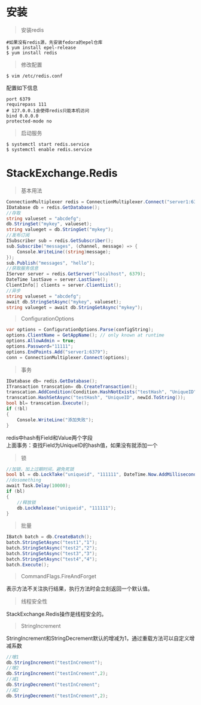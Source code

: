 # 安装
>安装redis
```
#如果没有redis源，先安装fedora的epel仓库
$ yum install epel-release
$ yum install redis
```
>修改配置
```vim
$ vim /etc/redis.conf
```

配置如下信息
```config
port 6379
requirepass 111
# 127.0.0.1会使得redis只能本机访问
bind 0.0.0.0
protected-mode no
```

>启动服务
```vim
$ systemctl start redis.service
$ systemctl enable redis.service
```
# StackExchange.Redis
>基本用法
```csharp
ConnectionMultiplexer redis = ConnectionMultiplexer.Connect("server1:6379,server2:6379");
IDatabase db = redis.GetDatabase();
//存取
string valueset = "abcdefg";
db.StringSet("mykey", valueset);
string valueget = db.StringGet("mykey");
//发布订阅
ISubscriber sub = redis.GetSubscriber();
sub.Subscribe("messages", (channel, message) => {
    Console.WriteLine((string)message);
});
sub.Publish("messages", "hello");
//获取服务信息
IServer server = redis.GetServer("localhost", 6379);
DateTime lastSave = server.LastSave();
ClientInfo[] clients = server.ClientList();
//异步
string valueset = "abcdefg";
await db.StringSetAsync("mykey", valueset);
string valueget = await db.StringGetAsync("mykey");
```
>ConfigurationOptions
```csharp
var options = ConfigurationOptions.Parse(configString);
options.ClientName = GetAppName(); // only known at runtime
options.AllowAdmin = true;
options.Password="11111";
options.EndPoints.Add("server1:6379");
conn = ConnectionMultiplexer.Connect(options);
```

>事务
```csharp
IDatabase db= redis.GetDatabase();
ITransaction transcation= db.CreateTransaction();
transcation.AddCondition(Condition.HashNotExists("testHash", "UniqueID"));
transcation.HashSetAsync("testHash", "UniqueID", newId.ToString());
bool bl= transcation.Execute();
if (!bl)
{
    Console.WriteLine("添加失败");
}
```
redis中hash有Field和Value两个字段   
上面事务：查找Field为UniqueID的hash值，如果没有就添加一个
>锁
```csharp
//加锁，加上过期时间，避免死锁
bool bl = db.LockTake("uniqueid", "111111", DateTime.Now.AddMilliseconds(10)-DateTime.Now);
//dosomething
await Task.Delay(10000);
if (bl)
{
    //释放锁
    db.LockRelease("uniqueid", "111111");
}
```
>批量
```csharp
IBatch batch = db.CreateBatch();
batch.StringSetAsync("test1","1");
batch.StringSetAsync("test2","2");
batch.StringSetAsync("test3","3");
batch.StringSetAsync("test4","4");
batch.Execute();
```

>CommandFlags.FireAndForget

表示方法不关注执行结果，执行方法时会立刻返回一个默认值。

>线程安全性  

StackExchange.Redis操作是线程安全的。

>StringIncrement        

StringIncrement和StringDecrement默认的增减为1，通过重载方法可以自定义增减系数
```csharp
//增1
db.StringIncrement("testInCrement");
//增2
db.StringIncrement("testInCrement",2);
//减1
db.StringDecrement("testInCrement";
//减2
db.StringDecrement("testInCrement",2);
```